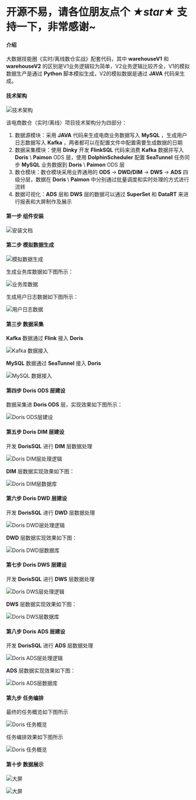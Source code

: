 # 开源不易，请各位朋友点个 ***★star★*** 支持一下，非常感谢~

#### 介绍

大数据技能圈《实时/离线数仓实战》配套代码，其中 **warehouseV1** 和 **warehouseV2** 的区别是V1业务逻辑较为简单，V2业务逻辑比较齐全，V1的模拟数据生产是通过 **Python** 脚本模拟生成，V2的模拟数据是通过 **JAVA** 代码来生成。

#### 技术架构

![技术架构](src/main/java/org/bigdatatechcir/warehousev1/images/jiagou.png)

该电商数仓（实时/离线）项目技术架构分为四部分：
1. 数据源模块：采用 **JAVA** 代码来生成电商业务数据写入 **MySQL** ，生成用户日志数据写入 **Kafka** ，两者都可以在配置文件中配置需要生成数据的日期
2. 数据采集模块：使用 **Dinky** 开发 **FlinkSQL** 代码来消费 **Kafka** 数据并写入 **Doris** \ **Paimon** ODS 层，使用 **DolphinScheduler** 配置 **SeaTunnel** 任务同步 **MySQL** 业务数据到 **Doris** \ **Paimon** ODS 层
3. 数仓模块：数仓模块采用业界通用的 **ODS** -> **DWD/DIM** -> **DWS** -> **ADS** 四级分层，数据在 **Doris** \ **Paimon** 中分别通过批量调度和实时处理的方式进行流转
4. 数据可视化：**ADS** 层和 **DWS** 层的数据可以通过 **SuperSet** 和 **DataRT** 来进行报表和大屏制作及展示 

#### 第一步 组件安装

![安装文档](src/main/java/org/bigdatatechcir/warehousev1/images/anzhuangbuzhou.png)

#### 第二步 模拟数据生成

![模拟数据生成](src/main/java/org/bigdatatechcir/warehousev1/images/monishuju.png)

生成业务库数据如下图所示：

![业务库数据](src/main/java/org/bigdatatechcir/warehousev1/images/yewushuju.png)

生成用户日志数据如下图所示：

![用户日志数据](src/main/java/org/bigdatatechcir/warehousev1/images/yonghurizhishuju.png)

#### 第三步  数据采集

**Kafka** 数据通过 **Flink** 接入 **Doris**

![Kafka 数据接入](src/main/java/org/bigdatatechcir/warehousev1/images/flink.png)

**MySQL** 数据通过 **SeaTunnel** 接入 **Doris**

![MySQL 数据接入](src/main/java/org/bigdatatechcir/warehousev1/images/seatunnel.png)

#### 第四步  **Doris ODS** 层建设

数据采集进 **Doris ODS** 层，实现效果如下图所示：

![Doris ODS层建设](src/main/java/org/bigdatatechcir/warehousev1/images/ods.png)

#### 第五步  **Doris DIM** 层建设

开发 **DorisSQL** 进行 **DIM** 层数据处理

![Doris DIM层处理逻辑](src/main/java/org/bigdatatechcir/warehousev1/images/dim.png)

**DIM** 层数据实现效果如下图：

![Doris DIM层数据库](src/main/java/org/bigdatatechcir/warehousev1/images/dwddatabase.png)

#### 第六步  **Doris DWD** 层建设

开发 **DorisSQL** 进行 **DWD** 层数据处理

![Doris DWD层处理逻辑](src/main/java/org/bigdatatechcir/warehousev1/images/dwd.png)

**DWD** 层数据实现效果如下图：

![Doris DWD层数据库](src/main/java/org/bigdatatechcir/warehousev1/images/dimdatabase.png)

#### 第七步  **Doris DWS** 层建设

开发 **DorisSQL** 进行 **DWS** 层数据处理

![Doris DWS层处理逻辑](src/main/java/org/bigdatatechcir/warehousev1/images/dws.png)

**DWS** 层数据实现效果如下图：

![Doris DWS层数据库](src/main/java/org/bigdatatechcir/warehousev1/images/dwsdatabase.png)

#### 第八步  **Doris ADS** 层建设

开发 **DorisSQL** 进行 **ADS** 层数据处理

![Doris ADS层处理逻辑](src/main/java/org/bigdatatechcir/warehousev1/images/ads.png)

**ADS** 层数据实现效果如下图：

![Doris ADS层数据库](src/main/java/org/bigdatatechcir/warehousev1/images/adsdatabase.png)

#### 第九步  任务编排

最终的任务概览如下图所示

![Doris 任务概览](src/main/java/org/bigdatatechcir/warehousev1/images/allrenwu.png)

任务编排效果如下图所示

![Doris 任务概览](src/main/java/org/bigdatatechcir/warehousev1/images/bianpai.png)

#### 第十步  数据展示

![大屏](src/main/java/org/bigdatatechcir/warehousev1/images/daping1.png)

![大屏](src/main/java/org/bigdatatechcir/warehousev1/images/daping2.png)
